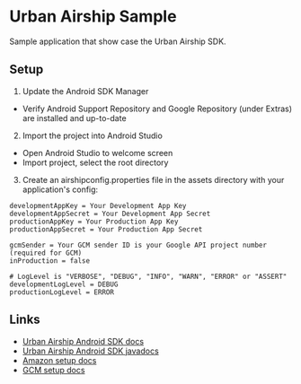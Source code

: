 # Urban Airship Sample

Sample application that show case the Urban Airship SDK.

## Setup

1) Update the Android SDK Manager
- Verify Android Support Repository and Google Repository (under Extras) are installed and up-to-date

2) Import the project into Android Studio
- Open Android Studio to welcome screen
- Import project, select the root directory

3) Create an airshipconfig.properties file in the assets directory with your application's config:

```
developmentAppKey = Your Development App Key
developmentAppSecret = Your Development App Secret
productionAppKey = Your Production App Key
productionAppSecret = Your Production App Secret

gcmSender = Your GCM sender ID is your Google API project number (required for GCM)
inProduction = false

# LogLevel is "VERBOSE", "DEBUG", "INFO", "WARN", "ERROR" or "ASSERT"
developmentLogLevel = DEBUG
productionLogLevel = ERROR
```

## Links
- [Urban Airship Android SDK docs](http://docs.urbanairship.com/platform/android.html)
- [Urban Airship Android SDK javadocs](http://docs.urbanairship.com/reference/libraries/android/latest/reference/packages.html)
- [Amazon setup docs](http://docs.urbanairship.com/reference/push-providers/adm.html#set-up-adm)
- [GCM setup docs](http://docs.urbanairship.com/reference/push-providers/gcm.html#android-gcm-setup)
